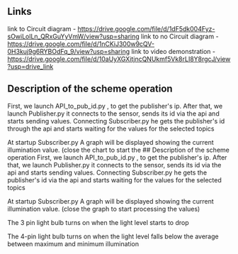 ## Links
link to Circuit diagram - https://drive.google.com/file/d/1dF5dk004Fyz-sOwiLolLn_QRxGuYyVmW/view?usp=sharing
link to no Circuit diagram - https://drive.google.com/file/d/1nCKiJ300w9cQV-0H3kuj9g6RYBOdFq_9/view?usp=sharing
link to video demonstration - https://drive.google.com/file/d/10aUyXGXitjncQNUkmf5Vk8rLI8Y8rgcJ/view?usp=drive_link


## Description of the scheme operation
First, we launch API_to_pub_id.py , to get the publisher's ip.
After that, we launch Publisher.py it connects to the sensor, sends its id via the api and starts sending values.
Connecting Subscriber.py he gets the publisher's id through the api and starts waiting for the values for the selected topics

At startup Subscriber.py A graph will be displayed showing the current illumination value. (close the chart to start the ## Description of the scheme operation
First, we launch API_to_pub_id.py , to get the publisher's ip.
After that, we launch Publisher.py it connects to the sensor, sends its id via the api and starts sending values.
Connecting Subscriber.py he gets the publisher's id via the api and starts waiting for the values for the selected topics

At startup Subscriber.py A graph will be displayed showing the current illumination value. (close the graph to start processing the values)

The 3 pin light bulb turns on when the light level starts to drop

The 4-pin light bulb turns on when the light level falls below the average between maximum and minimum illumination

